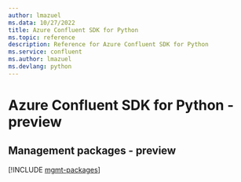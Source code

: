 ```yaml
---
author: lmazuel
ms.data: 10/27/2022
title: Azure Confluent SDK for Python
ms.topic: reference
description: Reference for Azure Confluent SDK for Python
ms.service: confluent
ms.author: lmazuel
ms.devlang: python
---
```

# Azure Confluent SDK for Python - preview

## Management packages - preview
[!INCLUDE [mgmt-packages](confluent-mgmt-index.md)]